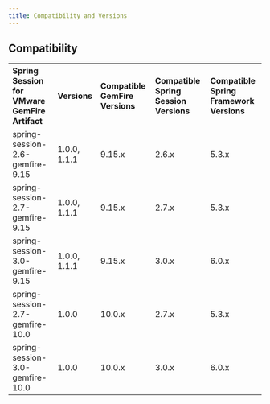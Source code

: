 ```yaml
---
title: Compatibility and Versions
---
```



## Compatibility

<table>
   <tr>
      <th style="text-align: left">Spring Session for VMware GemFire Artifact</th>
      <th style="text-align: left">Versions</th>
      <th style="text-align: left">Compatible GemFire Versions</th>
      <th style="text-align: left">Compatible Spring Session Versions</th>
      <th style="text-align: left">Compatible Spring Framework Versions</th>
   </tr>
   <tr>
      <td>spring-session-2.6-gemfire-9.15</td>
      <td>1.0.0, 1.1.1</td>
      <td>9.15.x</td>
      <td>2.6.x</td>
      <td>5.3.x</td>
   </tr>
      <td>spring-session-2.7-gemfire-9.15</td>
      <td>1.0.0, 1.1.1</td>
      <td>9.15.x</td>
      <td>2.7.x</td>
      <td>5.3.x</td>
   <tr>
      <td>spring-session-3.0-gemfire-9.15</td>
      <td>1.0.0, 1.1.1</td>
      <td>9.15.x</td>
      <td>3.0.x</td>
      <td>6.0.x</td>
   </tr>
   <tr>
      <td>spring-session-2.7-gemfire-10.0</td>
      <td>1.0.0</td>
      <td>10.0.x</td>
      <td>2.7.x</td>
      <td>5.3.x</td>
   </tr>
   <tr>
      <td>spring-session-3.0-gemfire-10.0</td>
      <td>1.0.0</td>
      <td>10.0.x</td>
      <td>3.0.x</td>
      <td>6.0.x</td>
   </tr>
</table>